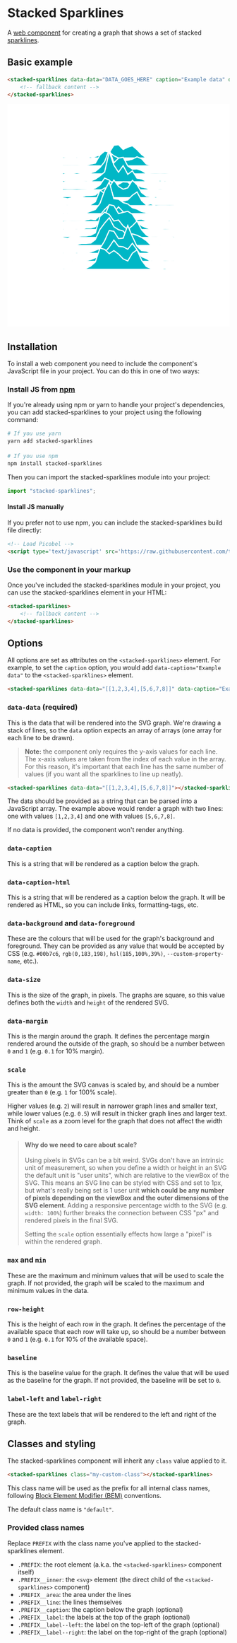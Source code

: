 # Stacked Sparklines

A [web component](https://developer.mozilla.org/en-US/docs/Web/API/Web_components) for creating a graph that shows a set of stacked [sparklines](https://en.wikipedia.org/wiki/Sparkline).

## Basic example

```html
<stacked-sparklines data-data="DATA_GOES_HERE" caption="Example data" data-background="#00b7c6" data-foreground="white">
    <!-- fallback content -->
</stacked-sparklines>
```

![Example graph showing two lines, one dropping, one rising](https://github.com/tomhazledine/stacked-sparklines/blob/main/images/demo01.svg)

## Installation

To install a web component you need to include the component's JavaScript file in your project. You can do this in one of two ways:

### Install JS from [npm](https://www.npmjs.com/package/stacked-sparklines)

If you're already using npm or yarn to handle your project's dependencies, you can add stacked-sparklines to your project using the following command:

```bash
# If you use yarn
yarn add stacked-sparklines

# If you use npm
npm install stacked-sparklines
```

Then you can import the stacked-sparklines module into your project:

```js
import "stacked-sparklines";
```

#### Install JS manually

If you prefer not to use npm, you can include the stacked-sparklines build file directly:

```html
<!-- Load Picobel -->
<script type='text/javascript' src='https://raw.githubusercontent.com/tomhazledine/stacked-sparklines/main/build/stacked-sparklines.0.0.1.js'></script>
```

### Use the component in your markup

Once you've included the stacked-sparklines module in your project, you can use the stacked-sparklines element in your HTML:

```html
<stacked-sparklines>
    <!-- fallback content -->
</stacked-sparklines>
```

## Options

All options are set as attributes on the `<stacked-sparklines>` element. For example, to set the `caption` option, you would add `data-caption="Example data"` to the `<stacked-sparklines>` element.

```html
<stacked-sparklines data-data="[[1,2,3,4],[5,6,7,8]]" data-caption="Example data"></stacked-sparklines>
```

### `data-data` (required)

This is the data that will be rendered into the SVG graph. We're drawing a stack of lines, so the `data` option expects an array of arrays (one array for each line to be drawn).

> **Note:** the component only requires the y-axis values for each line. The x-axis values are taken from the index of each value in the array. For this reason, it's important that each line has the same number of values (if you want all the sparklines to line up neatly).

```html
<stacked-sparklines data-data="[[1,2,3,4],[5,6,7,8]]"></stacked-sparklines>
```

The data should be provided as a string that can be parsed into a JavaScript array. The example above would render a graph with two lines: one with values `[1,2,3,4]` and one with values `[5,6,7,8]`.

If no data is provided, the component won't render anything.

### `data-caption`

This is a string that will be rendered as a caption below the graph.

### `data-caption-html`

This is a string that will be rendered as a caption below the graph. It will be rendered as HTML, so you can include links, formatting-tags, etc.

### `data-background` and `data-foreground`

These are the colours that will be used for the graph's background and foreground. They can be provided as any value that would be accepted by CSS (e.g. `#00b7c6`, `rgb(0,183,198)`, `hsl(185,100%,39%)`, `--custom-property-name`, etc.).

### `data-size`

This is the size of the graph, in pixels. The graphs are square, so this value defines both the `width` and `height` of the rendered SVG.

### `data-margin`

This is the margin around the graph. It defines the percentage margin rendered around the outside of the graph, so should be a number between `0` and `1` (e.g. `0.1` for 10% margin).

### `scale`

This is the amount the SVG canvas is scaled by, and should be a number greater than `0` (e.g. `1` for 100% scale).

Higher values (e.g. `2`) will result in narrower graph lines and smaller text, while lower values (e.g. `0.5`) will result in thicker graph lines and larger text. Think of `scale` as a zoom level for the graph that does not affect the width and height.

> #### Why do we need to care about scale?
> 
> Using pixels in SVGs can be a bit weird. SVGs don't have an intrinsic unit of measurement, so when you define a width or height in an SVG the default unit is "user units", which are relative to the viewBox of the SVG. This means an SVG line can be styled with CSS and set to 1px, but what's really being set is 1 user unit **which could be any number of pixels depending on the viewBox and the outer dimensions of the SVG element**. Adding a responsive percentage width to the SVG (e.g. `width: 100%`) further breaks the connection between CSS "px" and rendered pixels in the final SVG.
>
> Setting the `scale` option essentially effects how large a "pixel" is within the rendered graph.

### `max` and `min`

These are the maximum and minimum values that will be used to scale the graph. If not provided, the graph will be scaled to the maximum and minimum values in the data.

### `row-height`

This is the height of each row in the graph. It defines the percentage of the available space that each row will take up, so should be a number between `0` and `1` (e.g. `0.1` for 10% of the available space).

### `baseline`

This is the baseline value for the graph. It defines the value that will be used as the baseline for the graph. If not provided, the baseline will be set to `0`.

### `label-left` and `label-right`

These are the text labels that will be rendered to the left and right of the graph.

## Classes and styling

The stacked-sparklines component will inherit any `class` value applied to it.

```html
<stacked-sparklines class="my-custom-class"></stacked-sparklines>
```

This class name will be used as the prefix for all internal class names, following [Block Element Modifier (BEM)](https://css-tricks.com/bem-101/) conventions.

The default class name is `"default"`.

### Provided class names

Replace `PREFIX` with the class name you've applied to the stacked-sparklines element.

* `.PREFIX`: the root element (a.k.a. the `<stacked-sparklines>` component itself)
* `.PREFIX__inner`: the `<svg>` element (the direct child of the `<stacked-sparklines>` component)
* `.PREFIX__area`: the area under the lines
* `.PREFIX__line`: the lines themselves
* `.PREFIX__caption`: the caption below the graph (optional) 
* `.PREFIX__label`: the labels at the top of the graph (optional) 
* `.PREFIX__label--left`: the label on the top-left of the graph (optional) 
* `.PREFIX__label--right`: the label on the top-right of the graph (optional) 